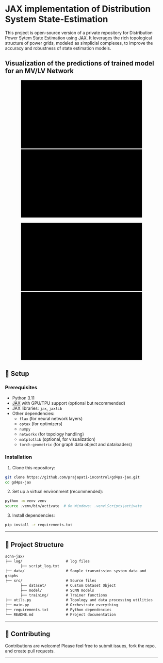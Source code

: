 # JAX implementation of Distribution System State-Estimation 

This project is open-source version of a private repository for Distribution Power Sytem State Estimation using [JAX](https://github.com/google/jax). It leverages the rich topological structure of power grids, modeled as simplicial complexes, to improve the accuracy and robustness of state estimation models. 

## Visualization of the predictions of trained model for an MV/LV Network

<p align="center">
  <img src="manimations/p_mw_tag50.gif" width="400" />
  <img src="manimations/q_mvar_tag50.gif" width="400" />
</p>
<p align="center">
  <img src="manimations/vm_pu_tag50.gif" width="400" />
  <img src="manimations/va_deg_tag50.gif" width="400" />
</p>



## 🔧 Setup

### Prerequisites

- Python 3.11
- [JAX](https://github.com/google/jax) with GPU/TPU support (optional but recommended)
- JAX libraries: `jax`, `jaxlib`
- Other dependencies:
  - `flax` (for neural network layers)
  - `optax` (for optimizers)
  - `numpy`
  - `networkx` (for topology handling)
  - `matplotlib` (optional, for visualization)
  - `torch-geometric` (for graph data object and dataloaders)

### Installation

1. Clone this repository:

```bash
git clone https://github.com/prajapati-incontrol/gd4ps-jax.git
cd gd4ps-jax
```


2. Set up a virtual environment (recommended):


```bash
python -m venv venv
source .venv/bin/activate  # On Windows: .venv\Scripts\activate
```

3. Install dependencies:

```bash
pip install -r requirements.txt
```
---

## 📁 Project Structure

```
scnn-jax/
├── log/                    # log files
       ├── script_log.txt
├── data/                   # Sample transmission system data and graphs
├── src/                    # Source files 
       ├── dataset/         # Custom Dataset Object
       ├── model/           # SCNN models 
       ├── training/        # Trainer functions 
├── utils.py                # Topology and data processing utilities
├── main.py                 # Orchestrate everything
├── requirements.txt        # Python dependencies
└── README.md               # Project documentation
```

---


## 🤝 Contributing

Contributions are welcome! Please feel free to submit issues, fork the repo, and create pull requests.

---

